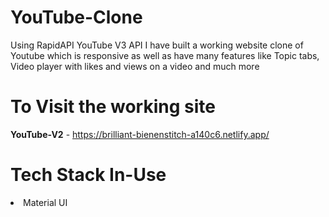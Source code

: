 # YouTube-Clone
Using RapidAPI YouTube V3 API I have built a working website clone of Youtube which is responsive as well as have many features like Topic tabs, Video player with likes and views on a video
and much more

# To Visit the working site 
**YouTube-V2** - https://brilliant-bienenstitch-a140c6.netlify.app/

# Tech Stack In-Use
<li>Material UI</li>
